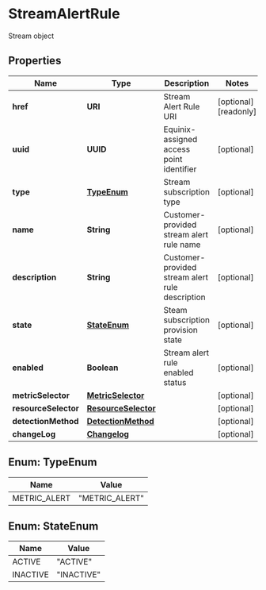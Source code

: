 

# StreamAlertRule

Stream object

## Properties

| Name | Type | Description | Notes |
|------------ | ------------- | ------------- | -------------|
|**href** | **URI** | Stream Alert Rule URI |  [optional] [readonly] |
|**uuid** | **UUID** | Equinix-assigned access point identifier |  [optional] |
|**type** | [**TypeEnum**](#TypeEnum) | Stream subscription type |  [optional] |
|**name** | **String** | Customer-provided stream alert rule name |  [optional] |
|**description** | **String** | Customer-provided stream alert rule description |  [optional] |
|**state** | [**StateEnum**](#StateEnum) | Steam subscription provision state |  [optional] |
|**enabled** | **Boolean** | Stream alert rule enabled status |  [optional] |
|**metricSelector** | [**MetricSelector**](MetricSelector.md) |  |  [optional] |
|**resourceSelector** | [**ResourceSelector**](ResourceSelector.md) |  |  [optional] |
|**detectionMethod** | [**DetectionMethod**](DetectionMethod.md) |  |  [optional] |
|**changeLog** | [**Changelog**](Changelog.md) |  |  [optional] |



## Enum: TypeEnum

| Name | Value |
|---- | -----|
| METRIC_ALERT | &quot;METRIC_ALERT&quot; |



## Enum: StateEnum

| Name | Value |
|---- | -----|
| ACTIVE | &quot;ACTIVE&quot; |
| INACTIVE | &quot;INACTIVE&quot; |



